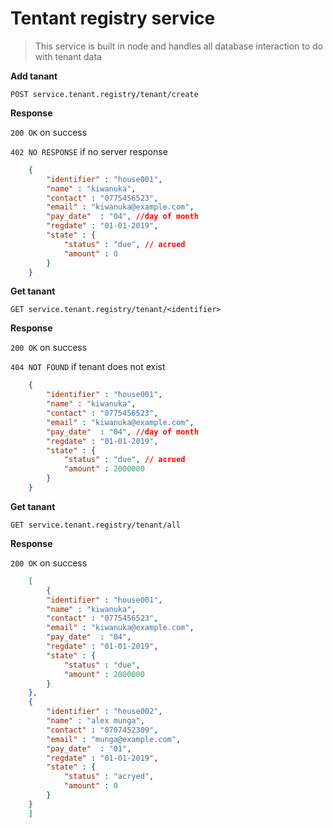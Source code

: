 # Tentant registry service

> This service is built in node and handles all database interaction to do with tenant data


**Add tanant**

`POST service.tenant.registry/tenant/create`

**Response**

`200 OK` on success

`402 NO RESPONSE` if no server response

```JSON
    {
        "identifier" : "house001",
        "name" : "kiwanuka",
        "contact" : "0775456523",
        "email" : "kiwanuka@example.com",
        "pay_date"  : "04", //day of month
        "regdate" : "01-01-2019",
        "state" : {
            "status" : "due", // acrued
            "amount" : 0
        }
    }
```

**Get tanant**

`GET service.tenant.registry/tenant/<identifier>`

**Response**

`200 OK` on success

`404 NOT FOUND` if tenant does not exist

```JSON
    {
        "identifier" : "house001",
        "name" : "kiwanuka",
        "contact" : "0775456523",
        "email" : "kiwanuka@example.com",
        "pay_date"  : "04", //day of month
        "regdate" : "01-01-2019",
        "state" : {
            "status" : "due", // acrued
            "amount" : 2000000
        }
    }
```


**Get tanant**

`GET service.tenant.registry/tenant/all`

**Response**

`200 OK` on success

```JSON
    [
        {
        "identifier" : "house001",
        "name" : "kiwanuka",
        "contact" : "0775456523",
        "email" : "kiwanuka@example.com",
        "pay_date"  : "04",
        "regdate" : "01-01-2019",
        "state" : {
            "status" : "due",
            "amount" : 2000000
        }
    },
    {
        "identifier" : "house002",
        "name" : "alex munga",
        "contact" : "0707452309",
        "email" : "munga@example.com",
        "pay_date"  : "01",
        "regdate" : "01-01-2019",
        "state" : {
            "status" : "acryed",
            "amount" : 0
        }
    }
    ]
```